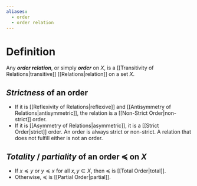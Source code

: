 ```yaml
---
aliases:
  - order
  - order relation
---
```

# Definition
Any ___order relation___, or simply ___order___ on $X$, is a [[Transitivity of Relations|transitive]] [[Relations|relation]] on a set $X$. 
## ___Strictness___ of an order
- If it is [[Reflexivity of Relations|reflexive]] and  [[Antisymmetry of Relations|antisymmetric]], the relation is a [[Non-Strict Order|non-strict]] order.
- If it is [[Asymmetry of Relations|asymmetric]], it is a [[Strict Order|strict]] order.
An order is always strict or non-strict. A relation that does not fulfill either is not an order.
## ___Totality___ / ___partiality___ of an order $\preceq$ on $X$
- If $x \preceq y$ or $y \preceq x$ for all $x, y \in X$, then $\preceq$ is [[Total Order|total]].
- Otherwise, $\preceq$ is [[Partial Order|partial]].